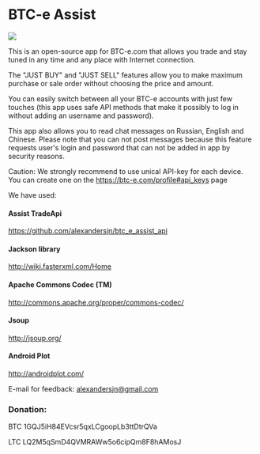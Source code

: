 BTC-e Assist
============


![](https://raw.githubusercontent.com/alexandersjn/btc-e-assist/master/banner.png)


This is an open-source app for BTC-e.com that allows you trade and stay tuned in any time and any place with Internet connection.

The "JUST BUY" and "JUST SELL" features allow you to make maximum purchase or sale order without choosing the price and amount.

You can easily switch between all your BTC-e accounts with just few touches (this app uses safe API methods that make it possibly to log in without adding an username and password).

This app also allows you to read chat messages on Russian, English and Chinese. Please note that you can not post messages because this feature requests user's login and password that can not be added in app by security reasons.


Caution: We strongly recommend to use unical API-key for each device.
You can create one on the https://btc-e.com/profile#api_keys page


We have used:

#### Assist TradeApi
https://github.com/alexandersjn/btc_e_assist_api
#### Jackson library
http://wiki.fasterxml.com/Home
#### Apache Commons Codec (TM)
http://commons.apache.org/proper/commons-codec/
#### Jsoup
http://jsoup.org/
#### Android Plot
http://androidplot.com/


E-mail for feedback: alexandersjn@gmail.com


### Donation:


BTC 1GQJ5iH84EVcsr5qxLCgoopLb3ttDtrQVa


LTC LQ2M5qSmD4QVMRAWw5o6cipQm8F8hAMosJ
